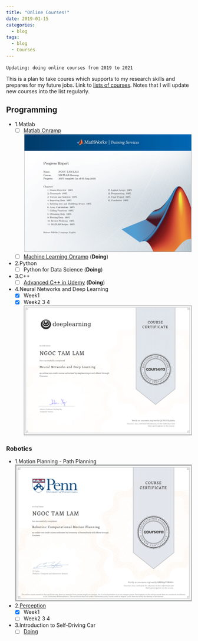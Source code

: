 ```yaml
---
title: "Online Courses!"
date: 2019-01-15
categories:
  - blog
tags:
  - blog
  - Courses
---
```

`Updating: doing online courses from 2019 to 2021`

This is a plan to take coures which supports to my research skills and prepares for my future jobs.
Link to [lists of courses](https://lamngoctam.github.io/blog/DoingCourses/). Notes that I will update new courses into the list regularly.

## Programming
- 1.Matlab
  - [ ] [Matlab Onramp]()
  ![alttext](/assets/images/MatlabOnramp.jpg)
  - [ ] [Machine Learning Onramp](https://matlabacademy.mathworks.com/R2019b/portal.html?course=machinelearning) (__Doing__)
  
- 2.Python
  - [ ] Python for Data Science (__Doing__)
      
- 3.C++
  - [ ] [Advanced C++ in Udemy]() (__Doing__)
- 4.Neural Networks and Deep Learning
  - [x] Week1
  - [x] Week2 3 4
    ![alttext](/assets/images/NNDL.png)
  
### Robotics
- 1.Motion Planning - Path Planning
  ![alttext](/assets/images/MotionPlanning.png)
- 2.[Perception](https://www.coursera.org/learn/robotics-perception/home/welcome)
  - [x] Week1
  - [ ] Week2 3 4
- 3.Introduction to Self-Driving Car
  - [ ] [Doing]()
